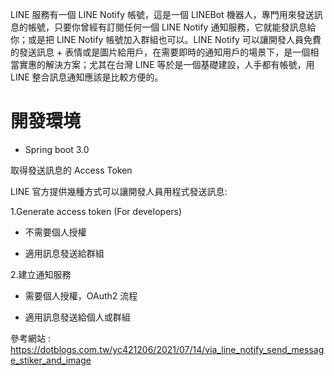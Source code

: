 LINE 服務有一個 LINE Notify 帳號，這是一個 LINEBot 機器人，專門用來發送訊息的帳號，只要你曾經有訂閱任何一個 LINE Notify 通知服務，它就能發訊息給你；或是把 LINE Notify 帳號加入群組也可以。LINE Notify 可以讓開發人員免費的發送訊息 + 表情或是圖片給用戶，在需要即時的通知用戶的場景下，是一個相當實惠的解決方案；尤其在台灣 LINE 等於是一個基礎建設，人手都有帳號，用 LINE 整合訊息通知應該是比較方便的。


<H1>開發環境</H1>

* Spring boot 3.0

取得發送訊息的 Access Token

LINE 官方提供幾種方式可以讓開發人員用程式發送訊息:

1.Generate access token (For developers)

- 不需要個人授權

- 適用訊息發送給群組

2.建立通知服務

- 需要個人授權，OAuth2 流程

- 適用訊息發送給個人或群組

參考網站 : https://dotblogs.com.tw/yc421206/2021/07/14/via_line_notify_send_message_stiker_and_image
